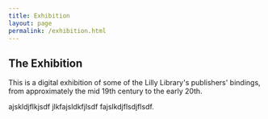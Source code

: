 ```yaml
---
title: Exhibition
layout: page
permalink: /exhibition.html
---
```

## The Exhibition
This is a digital exhibition of some of the Lilly Library's publishers' bindings, from approximately the mid 19th century to the early 20th. 

ajskldjflkjsdf jlkfajsldkfjlsdf fajslkdjflsdjflsdf. 

